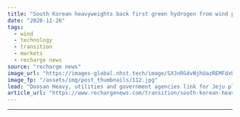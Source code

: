 ```yaml
---
title: "South Korean heavyweights back first green hydrogen from wind project"
date: "2020-11-26"
tags: 
  - wind
  - technology
  - transition
  - markets
  - recharge news
source: "recharge news"
image_url: "https://images-global.nhst.tech/image/SXJnRG4vNjhUazREMFdxUUsxdUV3S1daWFl5UzhJNVJZVzFEY250TVdKST0=/nhst/binary/3152d76a8a480832ab73bd75533daf11"
image_fp: "/assets/img/post_thumbnails/112.jpg"
lead: "Doosan Heavy, utilities and government agencies link for Jeju plan to pilot 'entire lifecycle' of renewable H2"
article_url: "https://www.rechargenews.com/transition/south-korean-heavyweights-back-first-green-hydrogen-from-wind-project/2-1-920059"
---
```


---

